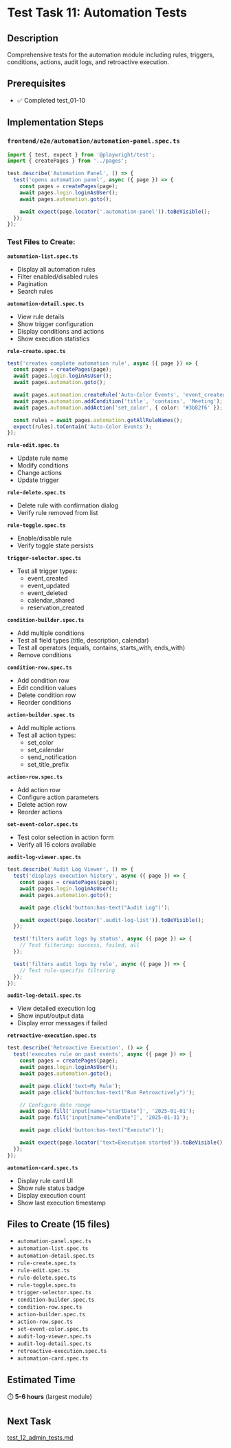 # Test Task 11: Automation Tests

## Description
Comprehensive tests for the automation module including rules, triggers, conditions, actions, audit logs, and retroactive execution.

## Prerequisites
- ✅ Completed test_01-10

## Implementation Steps

### `frontend/e2e/automation/automation-panel.spec.ts`
```typescript
import { test, expect } from '@playwright/test';
import { createPages } from '../pages';

test.describe('Automation Panel', () => {
  test('opens automation panel', async ({ page }) => {
    const pages = createPages(page);
    await pages.login.loginAsUser();
    await pages.automation.goto();

    await expect(page.locator('.automation-panel')).toBeVisible();
  });
});
```

### Test Files to Create:

**`automation-list.spec.ts`**
- Display all automation rules
- Filter enabled/disabled rules
- Pagination
- Search rules

**`automation-detail.spec.ts`**
- View rule details
- Show trigger configuration
- Display conditions and actions
- Show execution statistics

**`rule-create.spec.ts`**
```typescript
test('creates complete automation rule', async ({ page }) => {
  const pages = createPages(page);
  await pages.login.loginAsUser();
  await pages.automation.goto();

  await pages.automation.createRule('Auto-Color Events', 'event_created');
  await pages.automation.addCondition('title', 'contains', 'Meeting');
  await pages.automation.addAction('set_color', { color: '#3b82f6' });

  const rules = await pages.automation.getAllRuleNames();
  expect(rules).toContain('Auto-Color Events');
});
```

**`rule-edit.spec.ts`**
- Update rule name
- Modify conditions
- Change actions
- Update trigger

**`rule-delete.spec.ts`**
- Delete rule with confirmation dialog
- Verify rule removed from list

**`rule-toggle.spec.ts`**
- Enable/disable rule
- Verify toggle state persists

**`trigger-selector.spec.ts`**
- Test all trigger types:
  - event_created
  - event_updated
  - event_deleted
  - calendar_shared
  - reservation_created

**`condition-builder.spec.ts`**
- Add multiple conditions
- Test all field types (title, description, calendar)
- Test all operators (equals, contains, starts_with, ends_with)
- Remove conditions

**`condition-row.spec.ts`**
- Add condition row
- Edit condition values
- Delete condition row
- Reorder conditions

**`action-builder.spec.ts`**
- Add multiple actions
- Test all action types:
  - set_color
  - set_calendar
  - send_notification
  - set_title_prefix

**`action-row.spec.ts`**
- Add action row
- Configure action parameters
- Delete action row
- Reorder actions

**`set-event-color.spec.ts`**
- Test color selection in action form
- Verify all 16 colors available

**`audit-log-viewer.spec.ts`**
```typescript
test.describe('Audit Log Viewer', () => {
  test('displays execution history', async ({ page }) => {
    const pages = createPages(page);
    await pages.login.loginAsUser();
    await pages.automation.goto();

    await page.click('button:has-text("Audit Log")');

    await expect(page.locator('.audit-log-list')).toBeVisible();
  });

  test('filters audit logs by status', async ({ page }) => {
    // Test filtering: success, failed, all
  });

  test('filters audit logs by rule', async ({ page }) => {
    // Test rule-specific filtering
  });
});
```

**`audit-log-detail.spec.ts`**
- View detailed execution log
- Show input/output data
- Display error messages if failed

**`retroactive-execution.spec.ts`**
```typescript
test.describe('Retroactive Execution', () => {
  test('executes rule on past events', async ({ page }) => {
    const pages = createPages(page);
    await pages.login.loginAsUser();
    await pages.automation.goto();

    await page.click('text=My Rule');
    await page.click('button:has-text("Run Retroactively")');

    // Configure date range
    await page.fill('input[name="startDate"]', '2025-01-01');
    await page.fill('input[name="endDate"]', '2025-01-31');

    await page.click('button:has-text("Execute")');

    await expect(page.locator('text=Execution started')).toBeVisible();
  });
});
```

**`automation-card.spec.ts`**
- Display rule card UI
- Show rule status badge
- Display execution count
- Show last execution timestamp

## Files to Create (15 files)
- `automation-panel.spec.ts`
- `automation-list.spec.ts`
- `automation-detail.spec.ts`
- `rule-create.spec.ts`
- `rule-edit.spec.ts`
- `rule-delete.spec.ts`
- `rule-toggle.spec.ts`
- `trigger-selector.spec.ts`
- `condition-builder.spec.ts`
- `condition-row.spec.ts`
- `action-builder.spec.ts`
- `action-row.spec.ts`
- `set-event-color.spec.ts`
- `audit-log-viewer.spec.ts`
- `audit-log-detail.spec.ts`
- `retroactive-execution.spec.ts`
- `automation-card.spec.ts`

## Estimated Time
⏱️ **5-6 hours** (largest module)

## Next Task
[test_12_admin_tests.md](./test_12_admin_tests.md)
